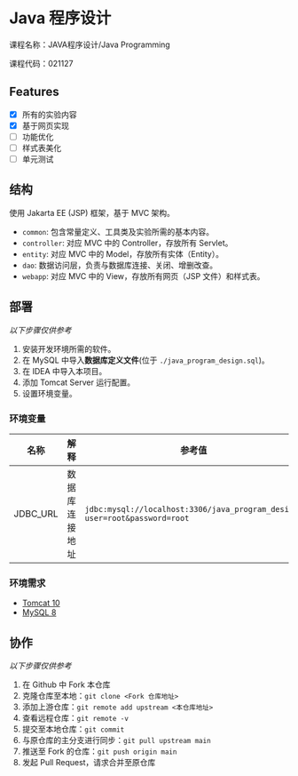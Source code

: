 # Java 程序设计

课程名称：JAVA程序设计/Java Programming

课程代码：021127

## Features

- [x] 所有的实验内容
- [x] 基于网页实现
- [ ] 功能优化
- [ ] 样式表美化
- [ ] 单元测试

## 结构

使用 Jakarta EE (JSP) 框架，基于 MVC 架构。

- `common`: 包含常量定义、工具类及实验所需的基本内容。
- `controller`: 对应 MVC 中的 Controller，存放所有 Servlet。
- `entity`: 对应 MVC 中的 Model，存放所有实体（Entity）。
- `dao`: 数据访问层，负责与数据库连接、关闭、增删改查。
- `webapp`: 对应 MVC 中的 View，存放所有网页（JSP 文件）和样式表。

## 部署

*以下步骤仅供参考*

1. 安装开发环境所需的软件。
2. 在 MySQL 中导入**数据库定义文件**(位于 `./java_program_design.sql`)。
3. 在 IDEA 中导入本项目。
4. 添加 Tomcat Server 运行配置。
5. 设置环境变量。

### 环境变量

| 名称       | 解释      | 参考值                                                                       |
|----------|---------|---------------------------------------------------------------------------|
| JDBC_URL | 数据库连接地址 | `jdbc:mysql://localhost:3306/java_program_design?user=root&password=root` |

### 环境需求

- [Tomcat 10](https://tomcat.apache.org/download-10.cgi)
- [MySQL 8](https://dev.mysql.com/downloads/installer/)

## 协作

*以下步骤仅供参考*

1. 在 Github 中 Fork 本仓库
2. 克隆仓库至本地：`git clone <Fork 仓库地址>`
3. 添加上游仓库：`git remote add upstream <本仓库地址>`
4. 查看远程仓库：`git remote -v`
5. 提交至本地仓库：`git commit`
6. 与原仓库的主分支进行同步：`git pull upstream main`
7. 推送至 Fork 的仓库：`git push origin main`
8. 发起 Pull Request，请求合并至原仓库